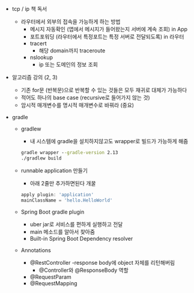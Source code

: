  - tcp / ip 책 독서
   - 라우터에서 외부의 접속을 가능하게 하는 방법
     - 메시지 자동확인 (앱에서 메시지가 들어왔는지 서버에 계속 조회) in App
     - 포트포워딩 (라우터에서 특정포트는 특정 서버로 전달되도록) in 라우터
     - tracert
       - 해당 domain까지 traceroute
     - nslookup
       - ip 또는 도메인의 정보 조회
       
 - 알고리즘 강의 (2, 3)
   - 기존 for문 (반복문)으로 반복할 수 있는 것들은 모두 재귀로 대체가 가능하다
   - 적어도 하나의 base case (recursive로 들어가지 않는 것)
   - 암시적 매개변수를 명시적 매개변수로 바꿔라 (중요)

- gradle
  - gradlew
    - 내 시스템에 gradle을 설치하지않고도 wrapper로 빌드가 가능하게 해줌
    ```cmd
    gradle wrapper --gradle-version 2.13
    ./gradlew build
    ```
  - runnable application 만들기
    - 아래 2줄만 추가하면된다 개꿀
    ```gradle
    apply plugin: 'application'
    mainClassName = 'hello.HelloWorld'
    ```

  - Spring Boot gradle plugin
    - uber jar로 서비스를 편하게 실행하고 전달
    - main 메소드를 알아서 찾아줌
    - Built-in Spring Boot Dependency resolver
    
  - Annotations
    - @RestController
      -response body에 object 자체를 리턴해버림
      - @Controller와 @ResponseBody 역할
    - @RequestParam
    - @RequestMapping
